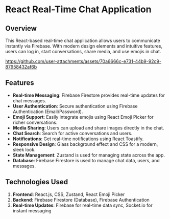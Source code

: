 # React Real-Time Chat Application

## Overview
This React-based real-time chat application allows users to communicate instantly via Firebase. With modern design elements and intuitive features, users can log in, start conversations, share media, and use emojis in chat.

https://github.com/user-attachments/assets/70a6666c-e731-44b9-92c9-87958432af6b

## Features
- **Real-time Messaging**: Firebase Firestore provides real-time updates for chat messages.
- **User Authentication**: Secure authentication using Firebase Authentication (Email/Password).
- **Emoji Support**: Easily integrate emojis using React Emoji Picker for richer conversations.
- **Media Sharing**: Users can upload and share images directly in the chat.
- **Chat Search**: Search for active conversations and users.
- **Notifications**: Get real-time notifications using React Toastify.
- **Responsive Design**: Glass background effect and CSS for a modern, sleek look.
- **State Management**: Zustand is used for managing state across the app.
- **Database**: Firebase Firestore is used to manage chat data, users, and messages.

## Technologies Used
1. **Frontend**: React.js, CSS, Zustand, React Emoji Picker
2. **Backend**: Firebase Firestore (Database), Firebase Authentication
3. **Real-time Updates**: Firebase for real-time data sync, Socket.io for instant messaging
